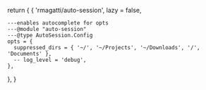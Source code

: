 
return {
  {
    'rmagatti/auto-session',
    lazy = false,

    ---enables autocomplete for opts
    ---@module "auto-session"
    ---@type AutoSession.Config
    opts = {
      suppressed_dirs = { '~/', '~/Projects', '~/Downloads', '/', 'Documents' },
      -- log_level = 'debug',
    },
  },
}

